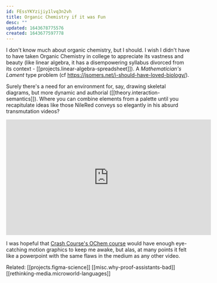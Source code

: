```yaml
---
id: FEssYKYzijiy1lvq3n2vh
title: Organic Chemistry if it was Fun
desc: ""
updated: 1643678775576
created: 1643677597778
---
```


I don't know much about organic chemistry, but I should. I wish I didn't have to have taken Organic Chemistry in college to appreciate its vastness and beauty (like linear algebra, it has a disempowering syllabus divorced from its context - [[projects.linear-algebra-spreadsheet]]). A _Mathematician's Lament_ type problem (cf https://jsomers.net/i-should-have-loved-biology/).

Surely there's a need for an environment for, say, drawing skeletal diagrams, but more dynamic and authorial ([[theory.interaction-semantics]]). Where you can combine elements from a palette until you recapitulate ideas like those NileRed conveys so elegantly in his absurd transmutation videos?

<iframe width="560" height="315" src="https://www.youtube.com/embed/zFZ5jQ0yuNA" title="YouTube video player" frameborder="0" allow="accelerometer; autoplay; clipboard-write; encrypted-media; gyroscope; picture-in-picture" allowfullscreen></iframe>

I was hopeful that [Crash Course's OChem course](https://www.youtube.com/playlist?list=PL8dPuuaLjXtONguuhLdVmq0HTKS0jksS4) would have enough eye-catching motion graphics to keep me awake, but alas, at many points it felt like a powerpoint with the same flaws in the medium as any other video.

Related: [[projects.figma-science]] [[misc.why-proof-assistants-bad]] [[rethinking-media.microworld-languages]]
